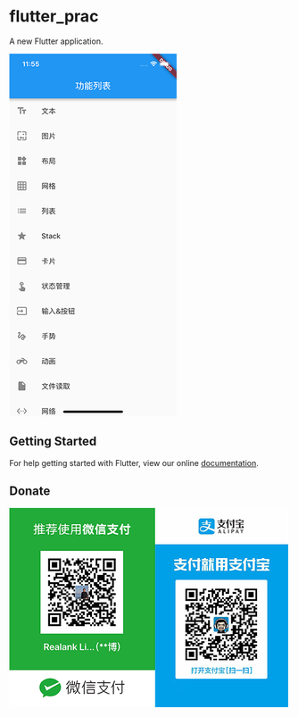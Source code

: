 # flutter_prac

A new Flutter application.

![](./screenshot.png)

## Getting Started

For help getting started with Flutter, view our online
[documentation](https://flutter.io/).


## Donate

![](./pay.png)